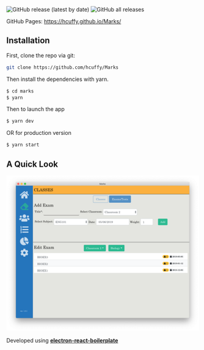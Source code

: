![GitHub release (latest by date)](https://img.shields.io/github/v/release/hcuffy/Marks?color=green&style=for-the-badge)
![GitHub all releases](https://img.shields.io/github/downloads/hcuffy/Marks/total?color=blue&style=for-the-badge)

GitHub Pages: https://hcuffy.github.io/Marks/


## Installation

First, clone the repo via git:

```bash
git clone https://github.com/hcuffy/Marks
```

Then install the dependencies with yarn.

```bash
$ cd marks
$ yarn
```

Then to launch the app

```bash
$ yarn dev
```

OR for production version

```bash
$ yarn start
```

## A Quick Look


  <img alt="Example Image" src="./internals/img/app.png" />


Developed using [**electron-react-boilerplate**](https://github.com/electron-react-boilerplate/electron-react-boilerplate)
